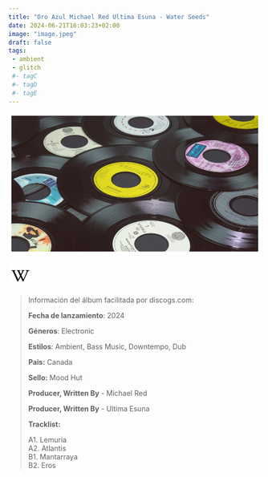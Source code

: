 ```yaml
---
title: "Oro Azul Michael Red Ultima Esuna - Water Seeds"
date: 2024-06-21T16:03:23+02:00
image: "image.jpeg"
draft: false
tags:
 - ambient
 - glitch
 #- tagC
 #- tagD
 #- tagE
---
```

![cover](image.jpeg (Oro-Azul-Michael-Red-Ultima-Esuna - Water-Seeds))
 
[![wikipedia](../links/svg/wikipedia.png (wikipedia))](error)
 
<!-- [![bandcamp](../links/svg/bandcamp.png (bandcamp))]() -->
<!-- [![discogs](../links/svg/discogs.png (discogs))]() -->
<!-- [![lastfm](../links/svg/lastfm.png (lastfm))]() -->
<!-- [![musicbrainz](../links/svg/musicbrainz.png (musicbrainz))]() -->
<!-- [![spotify](../links/svg/spotify.png (putify))]() -->
<!-- [![youtube](../links/svg/youtube.png (youtube))]() -->
 
> Información del álbum facilitada por discogs.com:
> 
> **Fecha de lanzamiento**: 2024
> 
> **Géneros**: Electronic
> 
> **Estilos**: Ambient, Bass Music, Downtempo, Dub
> 
> **Pais:** Canada
> 
> **Sello:** Mood Hut
> 
> **Producer, Written By** - Michael Red
> 
> **Producer, Written By** - Ultima Esuna
> 
> 
> 
> **Tracklist:**
> 
>   A1. Lemuria    
>   A2. Atlantis    
>   B1. Mantarraya    
>   B2. Eros    
> 
> 
> 
